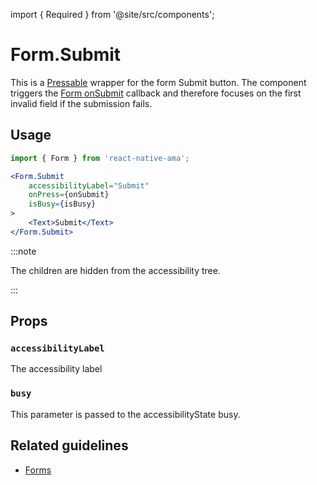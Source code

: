 import { Required } from '@site/src/components';

# Form.Submit

This is a [Pressable](./Pressable) wrapper for the form Submit button.
The component triggers the [Form onSubmit](./Form#-onsubmit) callback and therefore focuses on the first invalid field
if the submission fails.

## Usage

```jsx
import { Form } from 'react-native-ama';

<Form.Submit
    accessibilityLabel="Submit"
    onPress={onSubmit}
    isBusy={isBusy}
>
    <Text>Submit</Text>
</Form.Submit>
```

:::note

The children are hidden from the accessibility tree.

:::

## Props

### <Required /> `accessibilityLabel`

The accessibility label

### <Required /> `busy`

This parameter is passed to the accessibilityState busy.

## Related guidelines

- [Forms](../guidelines/forms)

